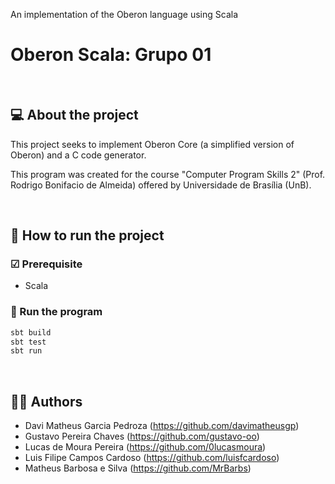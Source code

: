 
An implementation of the Oberon language using Scala

# Oberon Scala: Grupo 01

<br>

## 💻 About the project

This project seeks to implement Oberon Core (a simplified version of Oberon) and a C code generator.

This program was created for the course "Computer Program Skills 2" (Prof. Rodrigo Bonifacio de Almeida) offered by Universidade de Brasília (UnB).

<br>

## 🚀 How to run the project

### ☑ Prerequisite
- Scala

### 🎲 Run the program
```Scala
sbt build
sbt test
sbt run
```

<br>

## 👨‍💻 Authors
- Davi Matheus Garcia Pedroza (https://github.com/davimatheusgp)
- Gustavo Pereira Chaves (https://github.com/gustavo-oo)
- Lucas de Moura Pereira (https://github.com/0lucasmoura)
- Luis Filipe Campos Cardoso (https://github.com/luisfcardoso)
- Matheus Barbosa e Silva (https://github.com/MrBarbs)

